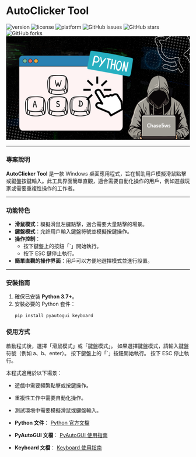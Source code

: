 # AutoClicker Tool

![version](https://img.shields.io/badge/version-1.0.0-blue)
![license](https://img.shields.io/badge/license-MIT-green)
![platform](https://img.shields.io/badge/platform-Windows-red)
![GitHub issues](https://img.shields.io/github/issues/your-repo/autoclicker-tool)
![GitHub stars](https://img.shields.io/github/stars/your-repo/autoclicker-tool)
![GitHub forks](https://img.shields.io/github/forks/your-repo/autoclicker-tool)
![icon](asset/icon.png)

---

### 專案說明

**AutoClicker Tool** 是一款 Windows 桌面應用程式，旨在幫助用戶模擬滑鼠點擊或鍵盤按鍵輸入。此工具界面簡單直觀，適合需要自動化操作的用戶，例如遊戲玩家或需要重複性操作的工作者。

---

### 功能特色

- **滑鼠模式**：模擬滑鼠左鍵點擊，適合需要大量點擊的場景。
- **鍵盤模式**：允許用戶輸入鍵盤符號並模擬按鍵操作。
- **操作控制**：
  - 按下鍵盤上的按鈕「`」開始執行。
  - 按下 ESC 鍵停止執行。
- **簡單直觀的操作界面**：用戶可以方便地選擇模式並進行設置。

---

### 安裝指南

1. 確保已安裝 **Python 3.7+**。
2. 安裝必要的 Python 套件：
   ```bash
   pip install pyautogui keyboard


### 使用方式

啟動程式後，選擇「滑鼠模式」或「鍵盤模式」。
如果選擇鍵盤模式，請輸入鍵盤符號（例如 a、b、enter）。
按下鍵盤上的「`」按鈕開始執行。
按下 ESC 停止執行。

本程式適用於以下場景：

- 遊戲中需要頻繁點擊或按鍵操作。
- 重複性工作中需要自動化操作。
- 測試環境中需要模擬滑鼠或鍵盤輸入。

- **Python 文件**：   [Python 官方文檔](https://www.python.org/doc/)
  
- **PyAutoGUI 文檔**：   [PyAutoGUI 使用指南](https://pyautogui.readthedocs.io/en/latest/)

- **Keyboard 文檔**：   [Keyboard 使用指南](https://github.com/boppreh/keyboard)


